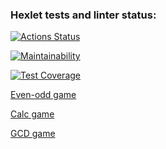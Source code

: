 ### Hexlet tests and linter status:

[![Actions Status](https://github.com/setov/java-project-61/actions/workflows/hexlet-check.yml/badge.svg)](https://github.com/setov/java-project-61/actions)

[![Maintainability](https://api.codeclimate.com/v1/badges/16f6accdcfc6f0756830/maintainability)](https://codeclimate.com/github/setov/java-project-61/maintainability)

[![Test Coverage](https://api.codeclimate.com/v1/badges/16f6accdcfc6f0756830/test_coverage)](https://codeclimate.com/github/setov/java-project-61/test_coverage)

[Even-odd game](https://asciinema.org/a/EaIrbcSLSzInTgeIupIgGpTl9)

[Calc game](https://asciinema.org/a/aQ7S4lhPPSSPc48m66nrOrmhD)

[GCD game](https://asciinema.org/a/Ytsd9Vj8N827CWSLIvJTRFMZ9)

